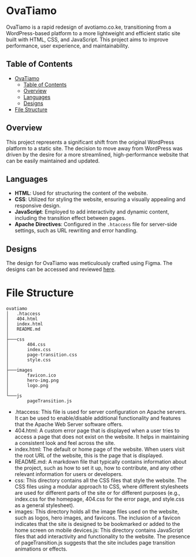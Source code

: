 # OvaTiamo

OvaTiamo is a rapid redesign of avotiamo.co.ke, transitioning from a WordPress-based platform to a more lightweight and efficient static site built with HTML, CSS, and JavaScript. This project aims to improve performance, user experience, and maintainability.

## Table of Contents

- [OvaTiamo](#ovatiamo)
  - [Table of Contents](#table-of-contents)
  - [Overview](#overview)
  - [Languages](#languages)
  - [Designs](#designs)
- [File Structure](#file-structure)

## Overview

This project represents a significant shift from the original WordPress platform to a static site. The decision to move away from WordPress was driven by the desire for a more streamlined, high-performance website that can be easily maintained and updated.

## Languages

- **HTML**: Used for structuring the content of the website.
- **CSS**: Utilized for styling the website, ensuring a visually appealing and responsive design.
- **JavaScript**: Employed to add interactivity and dynamic content, including the transition effect between pages.
- **Apache Directives**: Configured in the `.htaccess` file for server-side settings, such as URL rewriting and error handling.

## Designs

The design for OvaTiamo was meticulously crafted using Figma. The designs can be accessed and reviewed [here](https://www.figma.com/file/ul3BUnebQtphmZfUt83p68/Ovatiamo-Site?type=design&node-id=0%3A1&mode=design&t=B7XuIcHA5DOnKzdV-1).


# File Structure
```
ovatiamo
│   .htaccess
│   404.html
│   index.html
│   README.md
│
├───css
│       404.css
│       index.css
│       page-transition.css
│       style.css
│
├───images
│       favicon.ico
│       hero-img.png
│       logo.png
│
└───js
        pageTransition.js
```

- .htaccess: This file is used for server configuration on Apache servers. It can be used to enable/disable additional functionality and features that the Apache Web Server software offers.
- 404.html: A custom error page that is displayed when a user tries to access a page that does not exist on the website. It helps in maintaining a consistent look and feel across the site.
- index.html: The default or home page of the website. When users visit the root URL of the website, this is the page that is displayed.
- README.md: A markdown file that typically contains information about the project, such as how to set it up, how to contribute, and any other relevant information for users or developers.
- css: This directory contains all the CSS files that style the website. The CSS files using a modular approach to CSS, where different stylesheets are used for different parts of the site or for different purposes (e.g., index.css for the homepage, 404.css for the error page, and style.css as a general stylesheet).
- images: This directory holds all the image files used on the website, such as logos, hero images, and favicons. The inclusion of a favicon indicates that the site is designed to be bookmarked or added to the home screen on mobile devices.js: This directory contains JavaScript files that add interactivity and functionality to the website. The presence of pageTransition.js suggests that the site includes page transition animations or effects.
